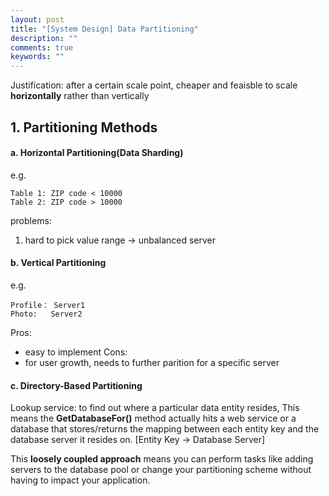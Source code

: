 ```yaml
---
layout: post
title: "[System Design] Data Partitioning"
description: ""
comments: true
keywords: ""
---
```







Justification: after a certain scale point, cheaper and feaisble to scale **horizontally** rather than vertically

## 1. Partitioning Methods
#### a. Horizontal Partitioning(Data Sharding)
e.g. 
```
Table 1: ZIP code < 10000
Table 2: ZIP code > 10000
```

problems: 
1. hard to pick value range -> unbalanced server

#### b. Vertical Partitioning
e.g. 
```
Profile： Server1
Photo:   Server2
```
Pros: 
- easy to implement
Cons: 
- for user growth, needs to further parition for a specific server


#### c. Directory-Based Partitioning

Lookup service: to find out where a particular data entity resides,
This means the **GetDatabaseFor()** method actually
hits a web service or a database that stores/returns the mapping between each entity key and the database server it resides on.
[Entity Key -> Database Server]

 This **loosely coupled approach** means you can perform tasks like adding servers to the database pool
or change your partitioning scheme without having to impact your application.

